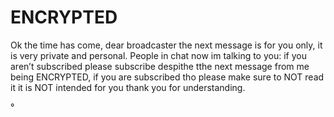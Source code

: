 # ENCRYPTED

Ok the time has come, dear broadcaster the next message is for you only, it is very private and personal. People in chat now im talking to you: if you aren’t subscribed please subscribe despithe tthe next message from me being ENCRYPTED, if you are subscribed tho please make sure to NOT read it it is NOT intended for you thank you for understanding.&#x20;

°
